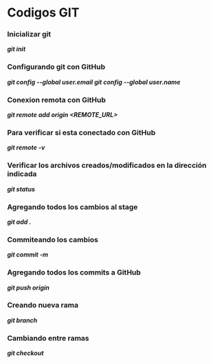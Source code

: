 # Codigos GIT
 
### **Inicializar git**
**_git init_**
 
### Configurando git con GitHub
**_git config --global user.email <Enter yout email>_**
**_git config --global user.name <Enter your user name on GitHub>_**
  
### Conexion remota con GitHub
**_git remote add origin  <REMOTE_URL>_**
  
### Para verificar si esta conectado con GitHub
**_git remote -v_**
  
### Verificar los archivos creados/modificados en la dirección indicada
**_git status_**
 
### Agregando todos los cambios al stage
**_git add ._**
 
### Commiteando los cambios
**_git commit -m <Nombre del commit>_**
  
### Agregando todos los commits a GitHub
**_git push origin <Nombre de rama creada>_**
   
### Creando nueva rama
**_git branch <Nombre de nueva rama>_**
   
### Cambiando entre ramas
**_git checkout <Nombre de rama a cambiar>_**
